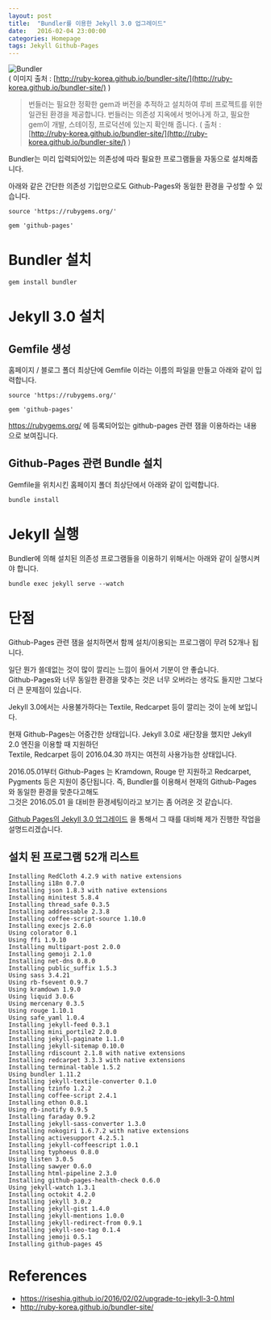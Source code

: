 ```yaml
---
layout: post
title:  "Bundler를 이용한 Jekyll 3.0 업그레이드"
date:   2016-02-04 23:00:00
categories: Homepage
tags: Jekyll Github-Pages
---
```


![Bundler](http://ruby-korea.github.io/bundler-site/images/gembundler.png)  
( 이미지 출처 : [http://ruby-korea.github.io/bundler-site/](http://ruby-korea.github.io/bundler-site/) )

>번들러는 필요한 정확한 gem과 버전을 추적하고 설치하여 루비 프로젝트를 위한 일관된 환경을 제공합니다. 
번들러는 의존성 지옥에서 벗어나게 하고, 필요한 gem이 개발, 스테이징, 프로덕션에 있는지 확인해 줍니다.
> ( 출처 : [http://ruby-korea.github.io/bundler-site/](http://ruby-korea.github.io/bundler-site/) )

Bundler는 미리 입력되어있는 의존성에 따라 필요한 프로그램들을 자동으로 설치해줍니다.

아래와 같은 간단한 의존성 기입만으로도 Github-Pages와 동일한 환경을 구성할 수 있습니다.

~~~
source 'https://rubygems.org/'

gem 'github-pages'
~~~

<!--more-->

# Bundler 설치

~~~
gem install bundler
~~~

# Jekyll 3.0 설치 

## Gemfile 생성

홈페이지 / 블로그 폴더 최상단에 Gemfile 이라는 이름의 파일을 만들고 아래와 같이 입력합니다.

```
source 'https://rubygems.org/'

gem 'github-pages'
```

https://rubygems.org/ 에 등록되어있는 github-pages 관련 잼을 이용하라는 내용으로 보여집니다.

## Github-Pages 관련 Bundle 설치

Gemfile을 위치시킨 홈페이지 폴더 최상단에서 아래와 같이 입력합니다.

```
bundle install
```

# Jekyll 실행

Bundler에 의해 설치된 의존성 프로그램들을 이용하기 위해서는 아래와 같이 실행시켜야 합니다.

```
bundle exec jekyll serve --watch
```

# 단점

Github-Pages 관련 잼을 설치하면서 함께 설치/이용되는 프로그램이 무려 52개나 됩니다.

일단 뭔가 쓸데없는 것이 많이 깔리는 느낌이 들어서 기분이 안 좋습니다.  
Github-Pages와 너무 동일한 환경을 맞추는 것은 너무 오버라는 생각도 들지만 그보다 더 큰 문제점이 있습니다.

Jekyll 3.0에서는 사용불가하다는 Textile, Redcarpet 등이 깔리는 것이 눈에 보입니다.

현재 Github-Pages는 어중간한 상태입니다. Jekyll 3.0로 새단장을 했지만 Jekyll 2.0 엔진을 이용할 때 지원하던  
Textile, Redcarpet 등이 2016.04.30 까지는 여전히 사용가능한 상태입니다.

2016.05.01부터 Github-Pages 는 Kramdown, Rouge 만 지원하고 Redcarpet, Pygments 등은 지원이 중단됩니다.
즉, Bundler를 이용해서 현재의 Github-Pages와 동일한 환경을 맞춘다고해도  
그것은 2016.05.01 을 대비한 환경세팅이라고 보기는 좀 어려운 것 같습니다.

[Github Pages의 Jekyll 3.0 업그레이드](/homepage/GithubPagesUseJekyll3.html) 을 통해서 그 때를 대비해 제가 진행한 작업을 설명드리겠습니다.

## 설치 된 프로그램 52개 리스트

```
Installing RedCloth 4.2.9 with native extensions
Installing i18n 0.7.0
Installing json 1.8.3 with native extensions
Installing minitest 5.8.4
Installing thread_safe 0.3.5
Installing addressable 2.3.8
Installing coffee-script-source 1.10.0
Installing execjs 2.6.0
Using colorator 0.1
Using ffi 1.9.10
Installing multipart-post 2.0.0
Installing gemoji 2.1.0
Installing net-dns 0.8.0
Installing public_suffix 1.5.3
Using sass 3.4.21
Using rb-fsevent 0.9.7
Using kramdown 1.9.0
Using liquid 3.0.6
Using mercenary 0.3.5
Using rouge 1.10.1
Using safe_yaml 1.0.4
Installing jekyll-feed 0.3.1
Installing mini_portile2 2.0.0
Installing jekyll-paginate 1.1.0
Installing jekyll-sitemap 0.10.0
Installing rdiscount 2.1.8 with native extensions
Installing redcarpet 3.3.3 with native extensions
Installing terminal-table 1.5.2
Using bundler 1.11.2
Installing jekyll-textile-converter 0.1.0
Installing tzinfo 1.2.2
Installing coffee-script 2.4.1
Installing ethon 0.8.1
Using rb-inotify 0.9.5
Installing faraday 0.9.2
Installing jekyll-sass-converter 1.3.0
Installing nokogiri 1.6.7.2 with native extensions
Installing activesupport 4.2.5.1
Installing jekyll-coffeescript 1.0.1
Installing typhoeus 0.8.0
Using listen 3.0.5
Installing sawyer 0.6.0
Installing html-pipeline 2.3.0
Installing github-pages-health-check 0.6.0
Using jekyll-watch 1.3.1
Installing octokit 4.2.0
Installing jekyll 3.0.2
Installing jekyll-gist 1.4.0
Installing jekyll-mentions 1.0.0
Installing jekyll-redirect-from 0.9.1
Installing jekyll-seo-tag 0.1.4
Installing jemoji 0.5.1
Installing github-pages 45
```

# References
  * https://riseshia.github.io/2016/02/02/upgrade-to-jekyll-3-0.html
  * http://ruby-korea.github.io/bundler-site/
